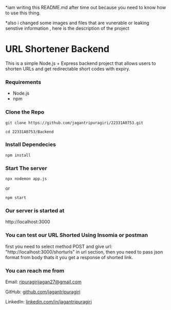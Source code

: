 *iam writing this README.md after time out because you need to know how to use this thing.

*also i changed some images and files that are vunerable or leaking senstive information , here is the description of the project 

#  URL Shortener Backend


This is a simple Node.js + Express backend project that allows users to shorten URLs and get redirectable short codes with expiry.


### Requirements

- Node.js
- npm

  
### Clone the Repo

```
git clone https://github.com/jagantripuragiri/22331A0753.git

cd 22331A0753/Backend
```

### Install Dependecies
```
npm install
```

### Start The server
```
npx nodemon app.js
```

or

```
npm start
```

### Our server is started at

http://localhost:3000


### You can test our URL Shorted Using Insomia or postman 

first you need to select method POST and give url: "http://localhost:3000/shorturls" in url section,  then you need to pass json format from body thats it you get a response of shorted link.



### You can reach me from 

Email: [ripuragirijagan27@gmail.com](mailto:tripuragirijagan27@gmail.com)

GitHub: [github.com/jagantripuragiri](https://github.com/jagantripuragiri)

LinkedIn: [linkedin.com/in/jagantripuragiri](https://www.linkedin.com/in/jagantripuragiri)

